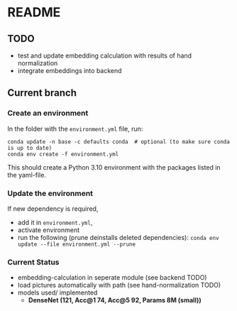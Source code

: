 # README

## TODO

- test and update embedding calculation with results of hand normalization
- integrate embeddings into backend

## Current branch

### Create an environment

In the folder with the `environment.yml` file, run:

```
conda update -n base -c defaults conda  # optional (to make sure conda is up to date)
conda env create -f environment.yml
```

This should create a Python 3.10 environment with the packages listed in the yaml-file.

### Update the environment

If new dependency is required,

- add it in `environment.yml`,
- activate environment
- run the following (prune deinstalls deleted dependencies):
```conda env update --file environment.yml --prune```

### Current Status

- embedding-calculation in seperate module (see backend TODO)
- load pictures automatically with path (see hand-normalization TODO)
- models used/ implemented
  - **DenseNet (121, Acc@1 74, Acc@5 92, Params 8M (small))**
